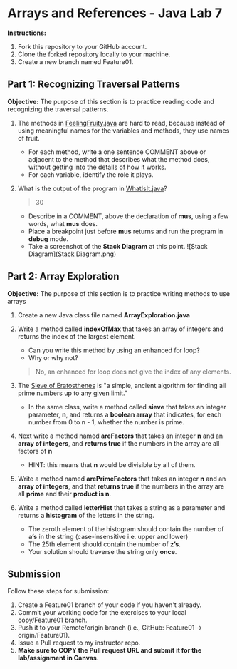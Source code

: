 # Arrays and References - Java Lab 7

**Instructions:**
1. Fork this repository to your GitHub account.
2. Clone the forked repository locally to your machine.
3. Create a new branch named Feature01.

## Part 1: Recognizing Traversal Patterns

**Objective:**
The purpose of this section is to practice reading code and recognizing the traversal patterns.

1. The methods in [FeelingFruity.java](src/FeelingFruity.java) are hard to read, because instead of using meaningful names for the variables and methods, they use names of fruit.
    * For each method, write a one sentence COMMENT above or adjacent to the method that describes what the method does, without getting into the details of how it works.
    * For each variable, identify the role it plays.

2. What is the output of the program in [WhatIsIt.java](src/WhatIsIt.java)?
   > 30
    * Describe in a COMMENT, above the declaration of **mus**, using a few words, what **mus** does.
    * Place a breakpoint just before **mus** returns and run the program in **debug** mode.
    * Take a screenshot of the **Stack Diagram** at this point.
   ![Stack Diagram](Stack Diagram.png)
   
## Part 2: Array Exploration

**Objective:**
The purpose of this section is to practice writing methods to use arrays
1. Create a new Java class file named **ArrayExploration.java**
2. Write a method called **indexOfMax** that takes an array of integers and returns the index of the largest element.
     * Can you write this method by using an enhanced for loop?
     * Why or why not?
   > No, an enhanced for loop does not give the index of any elements. 
3. The [Sieve of Eratosthenes](https://en.wikipedia.org/wiki/Sieve_of_Eratosthenes) is "a simple, ancient algorithm for finding all prime numbers up to any given limit."
    * In the same class, write a method called **sieve** that takes an integer parameter, **n**, and returns a **boolean array** that indicates, for each number from 0 to n - 1, whether the number is prime.

4. Next write a method named **areFactors** that takes an integer **n** and an **array of integers**, and **returns true** if the numbers in the array are all factors of **n**
     * HINT: this means that **n** would be divisible by all of them.

5. Write a method named **arePrimeFactors** that takes an integer **n** and an **array of integers**, and that **returns true** if the numbers in the array are all **prime** and their **product is n**.

6. Write a method called **letterHist** that takes a string as a parameter and returns a **histogram** of the letters in the string.
     * The zeroth element of the histogram should contain the number of **a’s** in the string (case-insensitive i.e. upper and lower)
     * The 25th element should contain the number of **z’s**.
     * Your solution should traverse the string only **once**.
   
## Submission
Follow these steps for submission:
1. Create a Feature01 branch of your code if you haven't already.
2. Commit your working code for the exercises to your local copy/Feature01 branch.
3. Push it to your Remote/origin branch (i.e., GitHub: Feature01 -> origin/Feature01).
4. Issue a Pull request to my instructor repo.
5. **Make sure to COPY the Pull request URL and submit it for the lab/assignment in Canvas.**